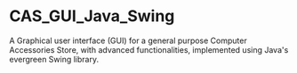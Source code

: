 # CAS_GUI_Java_Swing
A Graphical user interface (GUI) for a general purpose Computer Accessories Store, with advanced functionalities, implemented using Java's evergreen Swing library.

